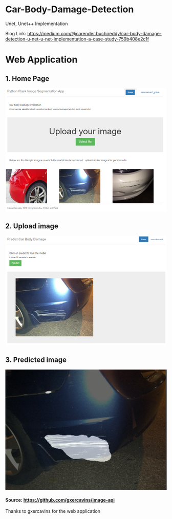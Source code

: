 # Car-Body-Damage-Detection
Unet, Unet++ Implementation


Blog Link: https://medium.com/@narender.buchireddy/car-body-damage-detection-u-net-u-net-implementation-a-case-study-759b408e2c1f

# Web Application
## 1. Home Page
![](images/home_page.PNG)
## 2. Upload image
![](images/upload_image.PNG)
## 3. Predicted image
![](images/predict.PNG)
#### Source:  https://github.com/gxercavins/image-api
Thanks to gxercavins for the web application
